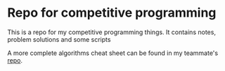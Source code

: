 # Repo for competitive programming

This is a repo for my competitive programming things. It contains notes, problem solutions and some scripts

A more complete algorithms cheat sheet can be found in my teammate's [repo](https://github.com/GustavoVaAsc/ICPCNotes).
